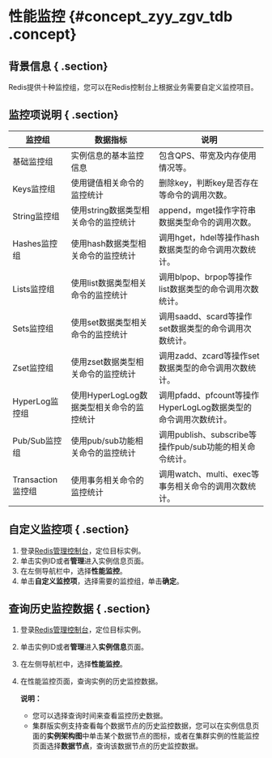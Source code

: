 # 性能监控 {#concept_zyy_zgv_tdb .concept}

## 背景信息 { .section}

Redis提供十种监控组，您可以在Redis控制台上根据业务需要自定义监控项目。

## 监控项说明 { .section}

|监控组|数据指标|说明|
|---|----|--|
|基础监控组|实例信息的基本监控信息|包含QPS、带宽及内存使用情况等。|
|Keys监控组|使用键值相关命令的监控统计|删除key，判断key是否存在等命令的调用次数。|
|String监控组|使用string数据类型相关命令的监控统计|append，mget操作字符串数据类型命令的调用次数。|
|Hashes监控组|使用hash数据类型相关命令的监控统计|调用hget，hdel等操作hash数据类型的命令调用次数统计。|
|Lists监控组|使用list数据类型相关命令的监控统计|调用blpop、brpop等操作list数据类型的命令调用次数统计。|
|Sets监控组|使用set数据类型相关命令的监控统计|调用saadd、scard等操作set数据类型的命令调用次数统计。|
|Zset监控组|使用zset数据类型相关命令的监控统计|调用zadd、zcard等操作set数据类型的命令调用次数统计。|
|HyperLog监控组|使用HyperLogLog数据类型相关命令的监控统计|调用pfadd、pfcount等操作HyperLogLog数据类型的命令调用次数统计。|
|Pub/Sub监控组|使用pub/sub功能相关命令的监控统计|调用publish、subscribe等操作pub/sub功能的相关命令统计。|
|Transaction监控组|使用事务相关命令的监控统计|调用watch、multi、exec等事务相关命令的调用次数统计。|

## 自定义监控项 { .section}

1.  登录[Redis管理控制台](https://kvstore.console.aliyun.com/)，定位目标实例。
2.  单击实例ID或者**管理**进入实例信息页面。
3.  在左侧导航栏中，选择**性能监控**。
4.  单击**自定义监控项**，选择需要的监控组，单击**确定**。

## 查询历史监控数据 { .section}

1.  登录[Redis管理控制台](https://kvstore.console.aliyun.com/)，定位目标实例。
2.  单击实例ID或者**管理**进入**实例信息**页面。
3.  在左侧导航栏中，选择**性能监控**。
4.  在性能监控页面，查询实例的历史监控数据。

    **说明：** 

    -   您可以选择查询时间来查看监控历史数据。
    -   集群版实例支持查看每个数据节点的历史监控数据，您可以在实例信息页面的**实例架构图**中单击某个数据节点的图标，或者在集群实例的性能监控页面选择**数据节点**，查询该数据节点的历史监控数据。

